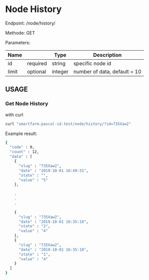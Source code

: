# Node History


Endpoint: /node/history/

Methode: GET

Parameters:

| Name  |   | Type  |  Description |
|---|---|---|---|
| id | required | string  | specific node id |
| limit | optional | integer  | number of data, default = 10|


## USAGE


### Get Node History

with curl


```bash
curl "smartfarm.pascal-id.test/node/history/?id=735Xaw2"

```

Example result:

```bash
{
  "code" : 0,
  "count" : 12,
  "data" : [
    {
      "slug" : "735Xaw2",
      "date" : "2019-10-01 16:49:31",
      "state" : "",
      "value" : "5"
    },
    
    .
    .
    .

    {
      "slug" : "735Xaw2",
      "date" : "2019-10-01 16:35:18",
      "state" : "2",
      "value" : "4"
    },
    {
      "slug" : "735Xaw2",
      "date" : "2019-10-01 16:35:18",
      "state" : "1",
      "value" : "4"
    }
  ]
}
```
